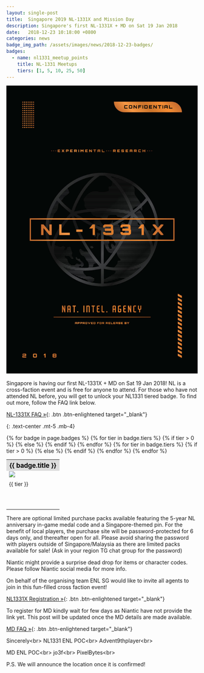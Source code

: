 ```yaml
---
layout: single-post
title:  Singapore 2019 NL-1331X and Mission Day 
description: Singapore's first NL-1331X + MD on Sat 19 Jan 2018
date:   2018-12-23 10:18:00 +0800
categories: news
badge_img_path: /assets/images/news/2018-12-23-badges/
badges:
  - name: nl1331_meetup_points
    title: NL-1331 Meetups
    tiers: [1, 5, 10, 25, 50]
---
```


![NL-1331X](/assets/images/news/1331x.jpg)

Singapore is having our first NL-1331X + MD on Sat 19 Jan 2018! NL is a cross-faction event and is free for anyone to attend. For those who have not attended NL before, you will get to unlock your NL1331 tiered badge. To find out more, follow the FAQ link below.

[NL-1331X FAQ &raquo;](https://tinyurl.com/NLSGFAQ){: .btn .btn-enlightened target="_blank"}


{: .text-center .mt-5 .mb-4}

<table class="table table-sm">
<tbody>
{% for badge in page.badges %}
  <tr>
  <th colspan="5" style="font-size: 1.2em;background:#ddd;color:black;">{{ badge.title }}</th>
  </tr>
  <tr>
    {% for tier in badge.tiers %}
      {% if tier > 0 %}
        <td><img src="{{ page.badge_img_path }}{{ badge.name }}{{ forloop.index }}.png" /></td>
      {% else %}
        <td></td>
      {% endif %}
    {% endfor %}
    </tr>
    <tr>
    {% for tier in badge.tiers %}
      {% if tier > 0 %}
        <td>{{ tier }}</td>
      {% else %}
        <td></td>
      {% endif %}
    {% endfor %}
  </tr>
  <tr><td colspan="5" style="height: 50px;">&nbsp;</td></tr>
{% endfor %}
</tbody>
</table>


There are optional limited purchase packs available featuring the 5-year NL anniversary in-game medal code and a Singapore-themed pin. For the benefit of local players, the purchase site will be password-protected for 6 days only, and thereafter open for all. Please avoid sharing the password with players outside of Singapore/Malaysia as there are limited packs available for sale! (Ask in your region TG chat group for the password)

Niantic might provide a surprise dead drop for items or character codes. Please follow Niantic social media for more info.

On behalf of the organising team ENL SG would like to invite all agents to join in this fun-filled cross faction event!

[NL1331X Registration &raquo;](https://nl1331xsingapore.splashthat.com){: .btn .btn-enlightened target="_blank"}

To register for MD kindly wait for few days as Niantic have not provide the link yet. This post will be updated once the MD details are made available.

[MD FAQ &raquo;](https://tinyurl.com/NLSGFAQ){: .btn .btn-enlightened target="_blank"}


Sincerely<br\>
NL1331 ENL POC<br\>
Advent9thplayer<br\>

MD ENL POC<br\>
jo3f<br\>
PixelBytes<br\>

P.S. We will announce the location once it is confirmed!




